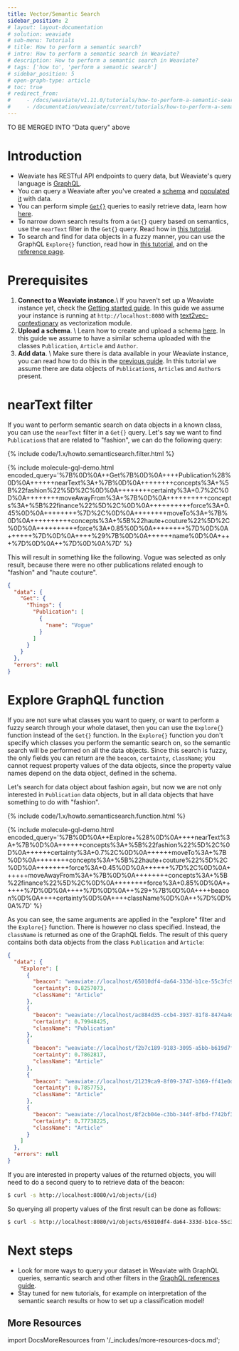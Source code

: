 ```yaml
---
title: Vector/Semantic Search
sidebar_position: 2
# layout: layout-documentation
# solution: weaviate
# sub-menu: Tutorials
# title: How to perform a semantic search?
# intro: How to perform a semantic search in Weaviate?
# description: How to perform a semantic search in Weaviate?
# tags: ['how to', 'perform a semantic search']
# sidebar_position: 5
# open-graph-type: article
# toc: true
# redirect_from:
#     - /docs/weaviate/v1.11.0/tutorials/how-to-perform-a-semantic-search.html
#     - /documentation/weaviate/current/tutorials/how-to-perform-a-semantic-search.html
---
```


TO BE MERGED INTO "Data query" above

# Introduction

- Weaviate has RESTful API endpoints to query data, but Weaviate's query language is [GraphQL](https://graphql.org/). 
- You can query a Weaviate after you've created a [schema](/docs/weaviate/guides/how-to-create-a-schema.md) and [populated it](/docs/weaviate/guides/how-to-import-data.md) with data.
- You can perform simple [`Get{}`](../references/graphql/get.md) queries to easily retrieve data, learn how [here](./how-to-query-data.md).
- To narrow down search results from a `Get{}` query based on semantics, use the `nearText` filter in the `Get{}` query. Read how in [this tutorial](#neartext-filter).
- To search and find for data objects in a fuzzy manner, you can use the GraphQL `Explore{}` function, read how in [this tutorial](#explore-graphql-function), and on the [reference page](../references/graphql/explore.md).

# Prerequisites
 1. **Connect to a Weaviate instance.**\\
 If you haven't set up a Weaviate instance yet, check the [Getting started guide](/docs/weaviate/getting-started/installation.md). In this guide we assume your instance is running at `http://localhost:8080` with [text2vec-contextionary](/docs/weaviate/getting-started/installation.md) as vectorization module.
 2. **Upload a schema**. \\
 Learn how to create and upload a schema [here](/docs/weaviate/guides/how-to-create-a-schema.md). In this guide we assume to have a similar schema uploaded with the classes `Publication`, `Article` and `Author`.
 3. **Add data**. \\
 Make sure there is data available in your Weaviate instance, you can read how to do this in the [previous guide](/docs/weaviate/guides/how-to-import-data.md). In this tutorial we assume there are data objects of `Publication`s, `Article`s and `Author`s present.

# nearText filter
If you want to perform semantic search on data objects in a known class, you can use the `nearText` filter in a `Get{}` query. Let's say we want to find `Publication`s that are related to "fashion", we can do the following query:

{% include code/1.x/howto.semanticsearch.filter.html %}

{% include molecule-gql-demo.html encoded_query='%7B%0D%0A++Get%7B%0D%0A++++Publication%28%0D%0A++++++nearText%3A+%7B%0D%0A++++++++concepts%3A+%5B%22fashion%22%5D%2C%0D%0A++++++++certainty%3A+0.7%2C%0D%0A++++++++moveAwayFrom%3A+%7B%0D%0A++++++++++concepts%3A+%5B%22finance%22%5D%2C%0D%0A++++++++++force%3A+0.45%0D%0A++++++++%7D%2C%0D%0A++++++++moveTo%3A+%7B%0D%0A++++++++++concepts%3A+%5B%22haute+couture%22%5D%2C%0D%0A++++++++++force%3A+0.85%0D%0A++++++++%7D%0D%0A++++++%7D%0D%0A++++%29%7B%0D%0A++++++name%0D%0A++++%7D%0D%0A++%7D%0D%0A%7D' %}

This will result in something like the following. Vogue was selected as only result, because there were no other publications related enough to "fashion" and "haute couture".

```json
{
  "data": {
    "Get": {
      "Things": {
        "Publication": [
          {
            "name": "Vogue"
          }
        ]
      }
    }
  },
  "errors": null
}
```

# Explore GraphQL function
If you are not sure what classes you want to query, or want to perform a fuzzy search through your whole dataset, then you can use the `Explore{}` function instead of the `Get{}` function. In the `Explore{}` function you don't specify which classes you perform the semantic search on, so the semantic search will be performed on all the data objects. Since this search is fuzzy, the only fields you can return are the `beacon`, `certainty`, `className`; you cannot request property values of the data objects, since the property value names depend on the data object, defined in the schema. 

Let's search for data object about fashion again, but now we are not only interested in `Publication` data objects, but in all data objects that have something to do with "fashion". 

{% include code/1.x/howto.semanticsearch.function.html %}

{% include molecule-gql-demo.html encoded_query='%7B%0D%0A++Explore+%28%0D%0A++++nearText%3A+%7B%0D%0A++++++concepts%3A+%5B%22fashion%22%5D%2C%0D%0A++++++certainty%3A+0.7%2C%0D%0A++++++moveTo%3A+%7B%0D%0A++++++++concepts%3A+%5B%22haute+couture%22%5D%2C%0D%0A++++++++force%3A+0.45%0D%0A++++++%7D%2C%0D%0A++++++moveAwayFrom%3A+%7B%0D%0A++++++++concepts%3A+%5B%22finance%22%5D%2C%0D%0A++++++++force%3A+0.85%0D%0A++++++%7D%0D%0A++++%7D%0D%0A++%29+%7B%0D%0A++++beacon%0D%0A++++certainty%0D%0A++++className%0D%0A++%7D%0D%0A%7D' %}

As you can see, the same arguments are applied in the "explore" filter and the `Explore{}` function. There is however no class specified. Instead, the `className` is returned as one of the GraphQL fields. The result of this query contains both data objects from the class `Publication` and `Article`:

```json
{
  "data": {
    "Explore": [
      {
        "beacon": "weaviate://localhost/65010df4-da64-333d-b1ce-55c3fc9174ab",
        "certainty": 0.8257073,
        "className": "Article"
      },
      {
        "beacon": "weaviate://localhost/ac884d35-ccb4-3937-81f8-8474a4d7a549",
        "certainty": 0.79948425,
        "className": "Publication"
      },
      {
        "beacon": "weaviate://localhost/f2b7c189-9183-3095-a5bb-b619d7fe9703",
        "certainty": 0.7862817,
        "className": "Article"
      },
      {
        "beacon": "weaviate://localhost/21239ca9-8f09-3747-b369-ff41e0dfebdd",
        "certainty": 0.7857753,
        "className": "Article"
      },
      {
        "beacon": "weaviate://localhost/8f2cb04e-c3bb-344f-8fbd-f742bf36e653",
        "certainty": 0.77738225,
        "className": "Article"
      }
    ]
  },
  "errors": null
}
```

If you are interested in property values of the returned objects, you will need to do a second query to to retrieve data of the beacon:

```bash
$ curl -s http://localhost:8080/v1/objects/{id}
```

So querying all property values of the first result can be done as follows:

```bash
$ curl -s http://localhost:8080/v1/objects/65010df4-da64-333d-b1ce-55c3fc9174ab
```

# Next steps

- Look for more ways to query your dataset in Weaviate with GraphQL queries, semantic search and other filters in the [GraphQL references guide](../references/graphql/index.md).
- Stay tuned for new tutorials, for example on interpretation of the semantic search results or how to set up a classification model!

## More Resources

import DocsMoreResources from '/_includes/more-resources-docs.md';

<DocsMoreResources />
